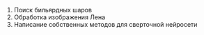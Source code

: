 1) Поиск бильярдных шаров
2) Обработка изображения Лена
3) Написание собственных методов для сверточной нейросети
